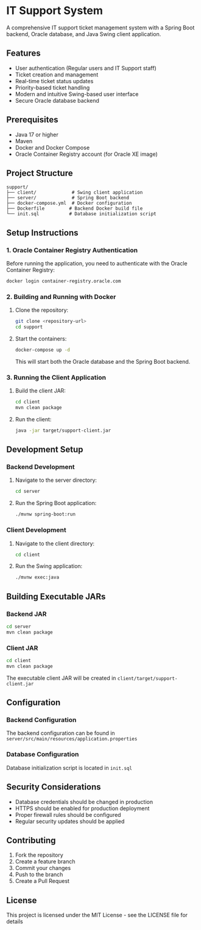 # IT Support System

A comprehensive IT support ticket management system with a Spring Boot backend, Oracle database, and Java Swing client application.

## Features

- User authentication (Regular users and IT Support staff)
- Ticket creation and management
- Real-time ticket status updates
- Priority-based ticket handling
- Modern and intuitive Swing-based user interface
- Secure Oracle database backend

## Prerequisites

- Java 17 or higher
- Maven
- Docker and Docker Compose
- Oracle Container Registry account (for Oracle XE image)

## Project Structure

```
support/
├── client/             # Swing client application
├── server/             # Spring Boot backend
├── docker-compose.yml  # Docker configuration
├── Dockerfile         # Backend Docker build file
└── init.sql           # Database initialization script
```

## Setup Instructions

### 1. Oracle Container Registry Authentication

Before running the application, you need to authenticate with the Oracle Container Registry:

```bash
docker login container-registry.oracle.com
```

### 2. Building and Running with Docker

1. Clone the repository:
   ```bash
   git clone <repository-url>
   cd support
   ```

2. Start the containers:
   ```bash
   docker-compose up -d
   ```

   This will start both the Oracle database and the Spring Boot backend.

### 3. Running the Client Application

1. Build the client JAR:
   ```bash
   cd client
   mvn clean package
   ```

2. Run the client:
   ```bash
   java -jar target/support-client.jar
   ```

## Development Setup

### Backend Development

1. Navigate to the server directory:
   ```bash
   cd server
   ```

2. Run the Spring Boot application:
   ```bash
   ./mvnw spring-boot:run
   ```

### Client Development

1. Navigate to the client directory:
   ```bash
   cd client
   ```

2. Run the Swing application:
   ```bash
   ./mvnw exec:java
   ```

## Building Executable JARs

### Backend JAR
```bash
cd server
mvn clean package
```

### Client JAR
```bash
cd client
mvn clean package
```

The executable client JAR will be created in `client/target/support-client.jar`

## Configuration

### Backend Configuration
The backend configuration can be found in `server/src/main/resources/application.properties`

### Database Configuration
Database initialization script is located in `init.sql`

## Security Considerations

- Database credentials should be changed in production
- HTTPS should be enabled for production deployment
- Proper firewall rules should be configured
- Regular security updates should be applied

## Contributing

1. Fork the repository
2. Create a feature branch
3. Commit your changes
4. Push to the branch
5. Create a Pull Request

## License

This project is licensed under the MIT License - see the LICENSE file for details 